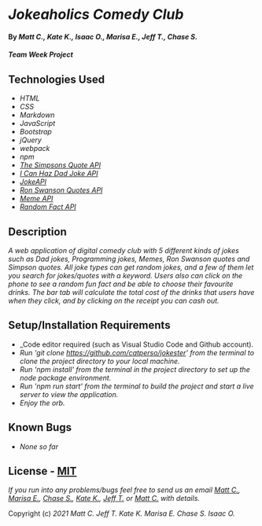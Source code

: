 # _Jokeaholics Comedy Club_

#### By _**Matt C., Kate K., Isaac O., Marisa E., Jeff T., Chase S.**_

#### _Team Week Project_

## Technologies Used

* _HTML_
* _CSS_
* _Markdown_ 
* _JavaScript_
* _Bootstrap_
* _jQuery_
* _webpack_
* _npm_
* _[The Simpsons Quote API](https://thesimpsonsquoteapi.glitch.me/)_
* _[I Can Haz Dad Joke API](https://icanhazdadjoke.com/api)_
* _[JokeAPI](https://sv443.net/jokeapi/v2/)_
* _[Ron Swanson Quotes API](https://github.com/jamesseanwright/ron-swanson-quotes)_
* _[Meme API](https://github.com/D3vd/Meme_Api)_
* _[Random Fact API](https://uselessfacts.jsph.pl/)_

## Description

_A web application of digital comedy club with 5 different kinds of jokes such as Dad jokes, Programming jokes, Memes, Ron Swanson quotes and Simpson quotes. All joke types can get random jokes, and a few of them let you search for jokes/quotes with a keyword. Users also can click on the phone to see a random fun fact and be able to choose their favourite drinks. The bar tab will calculate the total cost of the drinks that users have when they click, and by clicking on the receipt you can cash out._

## Setup/Installation Requirements

* _Code editor required (such as Visual Studio Code and Github account).
* _Run 'git clone https://github.com/catperso/jokester' from the terminal to clone the project directory to your local machine._
* _Run 'npm install' from the terminal in the project directory to set up the node package environment._
* _Run 'npm run start' from the terminal to build the project and start a live server to view the application._
* _Enjoy the orb._

## Known Bugs

* _None so far_

## License - [MIT](https://opensource.org/licenses/MIT)

_If you run into any problems/bugs feel free to send us an email [Matt C.](mailto:mc.casperson@gmail.com), [Marisa E.](mailto:marisaedgar1212@gmail.com), [Chase S.](mailto:chasehstokes@gmail.com), [Kate K.](mailto:keidsiri@gmail.com), [Jeff T.](mailto:effaterrell@gmail.com) or [Matt C.](mailto:isaacoverstreet3@gmail.com) with details._

Copyright (c) _2021_ _Matt C._ _Jeff T._ _Kate K._ _Marisa E._ _Chase S._ _Isaac O._
